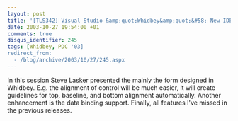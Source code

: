 ```yaml
---
layout: post
title: '[TLS342] Visual Studio &amp;quot;Whidbey&amp;quot;&#58; New IDE Features for Building Windows Forms Applications'
date: 2003-10-27 19:54:00 +01
comments: true
disqus_identifier: 245
tags: [Whidbey, PDC '03]
redirect_from:
  - /blog/archive/2003/10/27/245.aspx
---
```


In this session Steve Lasker presented the mainly the form designed in Whidbey. E.g. the alignment of control will be much easier, it will create guidelines for top, baseline, and bottom alignment automatically. Another enhancement is the data binding support. Finally, all features I've missed in the previous releases.

